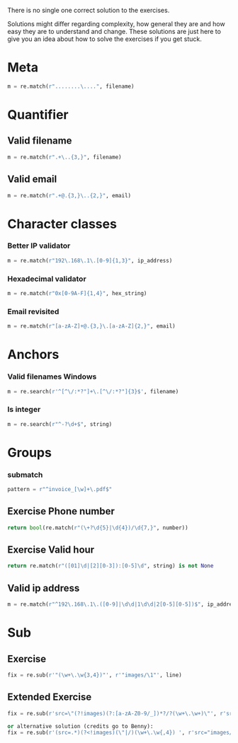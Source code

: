 
There is no single one correct solution to the exercises.

Solutions might differ regarding complexity, how general they are and how easy they are to understand and change. These solutions are just here to give you an idea about how to solve the exercises if you get stuck.

# Meta
```python
m = re.match(r"........\....", filename)
```

# Quantifier

## Valid filename
```python
m = re.match(r".+\..{3,}", filename)
```

## Valid email
```python
m = re.match(r".+@.{3,}\..{2,}", email)
```

# Character classes

### Better IP validator
```python
m = re.match(r"192\.168\.1\.[0-9]{1,3}", ip_address)
```

### Hexadecimal validator
```python
m = re.match(r"0x[0-9A-F]{1,4}", hex_string)
```

### Email revisited
```python
m = re.match(r"[a-zA-Z]+@.{3,}\.[a-zA-Z]{2,}", email)
```

# Anchors

### Valid filenames Windows
```python
m = re.search(r'^[^\/:*?"]+\.[^\/:*?"]{3}$', filename)
```

### Is integer
```python
m = re.search(r"^-?\d+$", string)
```

# Groups

### submatch
```python
pattern = r"^invoice_[\w]+\.pdf$"
```

## Exercise Phone number
```python
return bool(re.match(r"(\+?\d{5}|\d{4})/\d{7,}", number))
```

## Exercise Valid hour
```python
return re.match(r"([01]\d|[2][0-3]):[0-5]\d", string) is not None
```
## Valid ip address
```python
m = re.match(r"^192\.168\.1\.([0-9]|\d\d|1\d\d|2[0-5][0-5])$", ip_address
```
# Sub

## Exercise
```python
fix = re.sub(r'"(\w+\.\w{3,4})"', r'"images/\1"', line)
```

## Extended Exercise
```python
fix = re.sub(r'src=\"(?!images)(?:[a-zA-Z0-9/_])*?/?(\w+\.\w+)\"', r'src="images/\1"', line)

or alternative solution (credits go to Benny):
fix = re.sub(r'(src=.*)(?<!images)(\"|/)(\w+\.\w{,4}) ', r'src="images/\3"', line)
```
